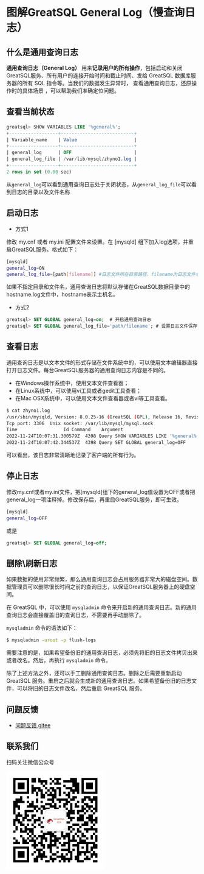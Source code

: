 # 图解GreatSQL General Log（慢查询日志）

## 什么是通用查询日志

**通用查询日志（General Log）** 用来**记录用户的所有操作**，包括启动和关闭GreatSQL服务、所有用户的连接开始时间和截止时间、发给 GreatSQL 数据库服务器的所有 SQL 指令等。当我们的数据发生异常时， 查看通用查询日志，还原操作时的具体场景 ，可以帮助我们准确定位问题。

## 查看当前状态

```sql
greatsql> SHOW VARIABLES LIKE '%general%';
+------------------+---------------------------+
| Variable_name    | Value                     |
+------------------+---------------------------+
| general_log      | OFF                       |
| general_log_file | /var/lib/mysql/zhyno1.log |
+------------------+---------------------------+
2 rows in set (0.00 sec)
```

从`general_log`可以看到通用查询日志处于关闭状态，从`general_log_file`可以看到日志的目录以及文件名称

## 启动日志

- 方式1

修改 my.cnf 或者 my.ini 配置文件来设置。在 [mysqld] 组下加入log选项，并重启GreatSQL服务。格式如下：

```bash
[mysqld]
general_log=ON
general_log_file=[path[filename]] #日志文件所在目录路径，filename为日志文件名  
```

如果不指定目录和文件名，通用查询日志将默认存储在GreatSQL数据目录中的hostname.log文件中，hostname表示主机名。

- 方式2

```sql
greatsql> SET GLOBAL general_log=on;  # 开启通用查询日志
greatsql> SET GLOBAL general_log_file='path/filename'; # 设置日志文件保存位置
```

## 查看日志

通用查询日志是以文本文件的形式存储在文件系统中的，可以使用文本编辑器直接打开日志文件。每台GreatSQL服务器的通用查询日志内容是不同的。

- 在Windows操作系统中，使用文本文件查看器；
- 在Linux系统中，可以使用vi工具或者gedit工具查看；
- 在Mac OSX系统中，可以使用文本文件查看器或者vi等工具查看。

```bash
$ cat zhyno1.log
/usr/sbin/mysqld, Version: 8.0.25-16 (GreatSQL (GPL), Release 16, Revision 8bb0e5af297). started with:
Tcp port: 3306  Unix socket: /var/lib/mysql/mysql.sock
Time                 Id Command    Argument
2022-11-24T10:07:31.300579Z  4398 Query SHOW VARIABLES LIKE '%general%'
2022-11-24T10:07:42.344537Z  4398 Query SET GLOBAL general_log=OFF
```

可以看出，该日志非常清晰地记录了客户端的所有行为。

## 停止日志

修改my.cnf或者my.ini文件，把[mysqld]组下的general_log值设置为OFF或者把general_log一项注释掉。修改保存后，再重启GreatSQL服务，即可生效。

```bash
[mysqld]
general_log=OFF
```

或是

```sql
greatsql> SET GLOBAL general_log=off;
```

## 删除\刷新日志

如果数据的使用非常频繁，那么通用查询日志会占用服务器非常大的磁盘空间。数据管理员可以删除很长时间之前的查询日志，以保证GreatSQL服务器上的硬盘空间。

在 GreatSQL 中，可以使用 `mysqladmin` 命令来开启新的通用查询日志。新的通用查询日志会直接覆盖旧的查询日志，不需要再手动删除了。

`mysqladmin` 命令的语法如下：

```bash
$ mysqladmin -uroot -p flush-logs
```

需要注意的是，如果希望备份旧的通用查询日志，必须先将旧的日志文件拷贝出来或者改名。然后，再执行 `mysqladmin` 命令。

除了上述方法之外，还可以手工删除通用查询日志。删除之后需要重新启动 GreatSQL 服务。重启之后就会生成新的通用查询日志。如果希望备份旧的日志文件，可以将旧的日志文件改名，然后重启 GreatSQL 服务。

**问题反馈**
---

- [问题反馈 gitee](https://gitee.com/GreatSQL/GreatSQL-Manual/issues)


**联系我们**
---

扫码关注微信公众号

![greatsql-wx](/greatsql-wx.jpg)
